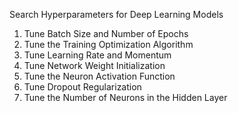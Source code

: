 
Search Hyperparameters for Deep Learning Models

1. Tune Batch Size and Number of Epochs
2. Tune the Training Optimization Algorithm
3. Tune Learning Rate and Momentum
4. Tune Network Weight Initialization
5. Tune the Neuron Activation Function
6. Tune Dropout Regularization
7. Tune the Number of Neurons in the Hidden Layer 

